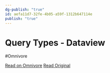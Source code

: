 ```yaml
---
dg-publish: "true"
id: aefa11d7-32fe-4b05-a59f-1312b647114e
publish: "true"
---
```


# Query Types - Dataview
#Omnivore

[Read on Omnivore](https://omnivore.app/me/query-types-dataview-188adcd7701)
[Read Original](https://blacksmithgu.github.io/obsidian-dataview/queries/query-types)